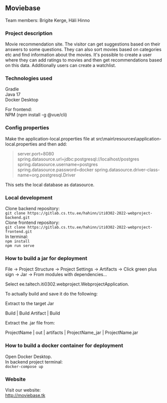 ## Moviebase
Team members: Brigite Kerge, Häli Hinno  
### Project description
Movie recommendation site. The visitor can get suggestions based on their answers to some questions. They can also sort movies based on categories etc and find information about the movies. It's possible to create a user where they can add ratings to movies and then get recommendations based on this data. Additionally users can create a watchlist. 
### Technologies used
Gradle  
Java 17   
Docker Desktop

For frontend:  
NPM (npm install -g @vue/cli)
### Config properties
Make the application-local.properties file at src\main\resources\application-local.properties and then add:  
>server.port=8080
spring.datasource.url=jdbc:postgresql://localhost/postgres
spring.datasource.username=postgres
spring.datasource.password=docker
spring.datasource.driver-class-name=org.postgresql.Driver

This sets the local database as datasource.
### Local development
Clone backend repository:  
`git clone https://gitlab.cs.ttu.ee/hahinn/iti0302-2022-webproject-backend.git`  
Clone frontend repository:  
`git clone https://gitlab.cs.ttu.ee/hahinn/iti0302-2022-webproject-frontend.git`  
In terminal:  
`npm install`  
`npm run serve`
### How to build a jar for deployment
File -> Project Structure -> Project Settings -> Artifacts -> Click green plus sign -> Jar -> From modules with dependencies...

Select ee.taltech.iti0302.webproject.WebprojectApplication.

To actually build and save it do the following:

Extract to the target Jar

Build | Build Artifact | Build

Extract the .jar file from:

ProjectName | out | artifacts | ProjectName_jar | ProjectName.jar
### How to build a docker container for deployment
Open Docker Desktop.  
In backend project terminal:  
`docker-compose up`
### Website
Visit our website:  
http://moviebase.tk